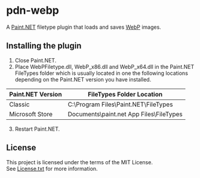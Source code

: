 # pdn-webp

A [Paint.NET](http://www.getpaint.net) filetype plugin that loads and saves [WebP](https://developers.google.com/speed/webp/) images.

## Installing the plugin

1. Close Paint.NET.
2. Place WebPFiletype.dll, WebP_x86.dll and WebP_x64.dll in the Paint.NET FileTypes folder which is usually located in one the following locations depending on the Paint.NET version you have installed.

  Paint.NET Version |  FileTypes Folder Location
  --------|----------
  Classic | C:\Program Files\Paint.NET\FileTypes    
  Microsoft Store | Documents\paint.net App Files\FileTypes

3. Restart Paint.NET.

## License

This project is licensed under the terms of the MIT License.   
See [License.txt](License.txt) for more information.